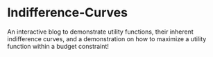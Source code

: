 # Indifference-Curves


An interactive blog to demonstrate utility functions, their inherent indifference curves, and a demonstration on how to maximize
a utility function within a budget constraint!
